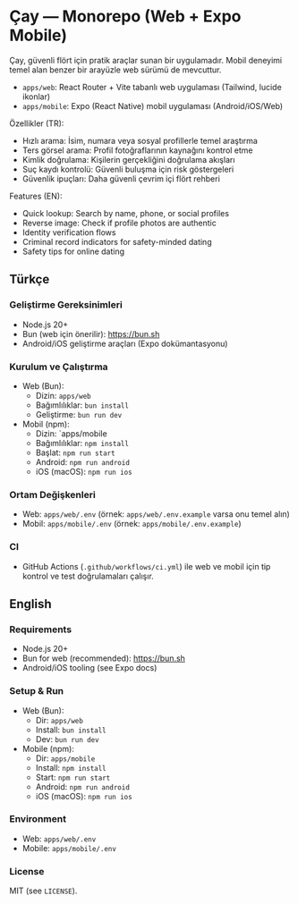 # Çay — Monorepo (Web + Expo Mobile)

Çay, güvenli flört için pratik araçlar sunan bir uygulamadır. Mobil deneyimi temel alan benzer bir arayüzle web sürümü de mevcuttur.

- `apps/web`: React Router + Vite tabanlı web uygulaması (Tailwind, lucide ikonlar)
- `apps/mobile`: Expo (React Native) mobil uygulaması (Android/iOS/Web)

Özellikler (TR):
- Hızlı arama: İsim, numara veya sosyal profillerle temel araştırma
- Ters görsel arama: Profil fotoğraflarının kaynağını kontrol etme
- Kimlik doğrulama: Kişilerin gerçekliğini doğrulama akışları
- Suç kaydı kontrolü: Güvenli buluşma için risk göstergeleri
- Güvenlik ipuçları: Daha güvenli çevrim içi flört rehberi

Features (EN):
- Quick lookup: Search by name, phone, or social profiles
- Reverse image: Check if profile photos are authentic
- Identity verification flows
- Criminal record indicators for safety-minded dating
- Safety tips for online dating

## Türkçe

### Geliştirme Gereksinimleri
- Node.js 20+
- Bun (web için önerilir): https://bun.sh
- Android/iOS geliştirme araçları (Expo dokümantasyonu)

### Kurulum ve Çalıştırma
- Web (Bun):
  - Dizin: `apps/web`
  - Bağımlılıklar: `bun install`
  - Geliştirme: `bun run dev`
- Mobil (npm):
  - Dizin: `apps/mobile
  - Bağımlılıklar: `npm install`
  - Başlat: `npm run start`
  - Android: `npm run android`
  - iOS (macOS): `npm run ios`

### Ortam Değişkenleri
- Web: `apps/web/.env` (örnek: `apps/web/.env.example` varsa onu temel alın)
- Mobil: `apps/mobile/.env` (örnek: `apps/mobile/.env.example`)

### CI
- GitHub Actions (`.github/workflows/ci.yml`) ile web ve mobil için tip kontrol ve test doğrulamaları çalışır.

## English

### Requirements
- Node.js 20+
- Bun for web (recommended): https://bun.sh
- Android/iOS tooling (see Expo docs)

### Setup & Run
- Web (Bun):
  - Dir: `apps/web`
  - Install: `bun install`
  - Dev: `bun run dev`
- Mobile (npm):
  - Dir: `apps/mobile`
  - Install: `npm install`
  - Start: `npm run start`
  - Android: `npm run android`
  - iOS (macOS): `npm run ios`

### Environment
- Web: `apps/web/.env`
- Mobile: `apps/mobile/.env`

### License
MIT (see `LICENSE`).

